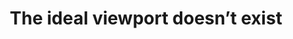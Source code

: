 ---
layout: bookmark
title: The ideal viewport doesn’t exist
tags:
  - Bookmarks
  - Building websites
  - Design
  - Development
created: '2023-08-22T12:44:43.150Z'
link: https://viewports.fyi/
id: 632490696
excerpt: >-
  Before you settle on basing design decisions on a handful of strict
  breakpoints, make sure you consider the vast fragmentation of screen sizes and
  browser viewports.
image: https://viewports.fyi/images/social-share.png
---